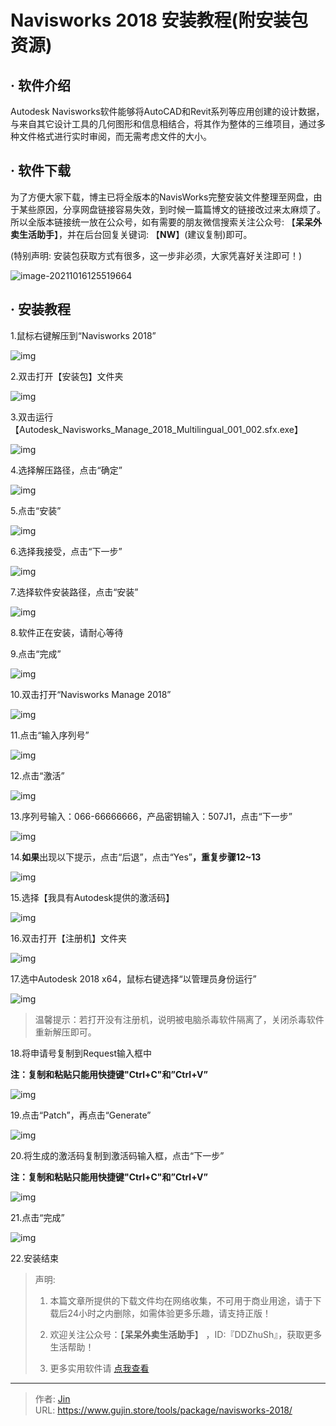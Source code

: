 # Navisworks 2018 安装教程(附安装包资源)


## · 软件介绍
Autodesk Navisworks软件能够将AutoCAD和Revit系列等应用创建的设计数据，与来自其它设计工具的几何图形和信息相结合，将其作为整体的三维项目，通过多种文件格式进行实时审阅，而无需考虑文件的大小。

## · 软件下载
为了方便大家下载，博主已将全版本的NavisWorks完整安装文件整理至网盘，由于某些原因，分享网盘链接容易失效，到时候一篇篇博文的链接改过来太麻烦了。所以全版本链接统一放在公众号，如有需要的朋友微信搜索关注公众号: 【**呆呆外卖生活助手**】，并在后台回复关键词: 【**NW**】(建议复制)即可。

(特别声明: 安装包获取方式有很多，这一步非必须，大家凭喜好关注即可！)

![image-20211016125519664](https://img.gujin.store/img/image-20211016125519664.png)

## · 安装教程

1.鼠标右键解压到“Navisworks 2018”

![img](https://img.gujin.store/img/v2-c69c3a96cf66958b9fd662799b5586ff_720w.png)



2.双击打开【安装包】文件夹

![img](https://img.gujin.store/img/v2-1c1ca5f73bf197f3e3b90b275e639d50_720w.png)

3.双击运行【Autodesk_Navisworks_Manage_2018_Multilingual_001_002.sfx.exe】

![img](https://img.gujin.store/img/v2-d8aa7e8a20ccc5c906ccf6c8eb20d562_720w.png)

4.选择解压路径，点击“确定”

![img](https://img.gujin.store/img/v2-24bb6351e3fc3672f61e8d5b733bed42_720w.png)

5.点击“安装”

![img](https://img.gujin.store/img/v2-e662dd4c4b424adb855c32f66c180921_720w.png)

6.选择我接受，点击“下一步”

![img](https://img.gujin.store/img/v2-cfb6cf58153342771e593906e0e023df_720w.png)

7.选择软件安装路径，点击“安装”

![img](https://img.gujin.store/img/v2-fbc6983e83b6ef8401164f4439610976_720w.png)

8.软件正在安装，请耐心等待

9.点击“完成”

![img](https://img.gujin.store/img/v2-fb022c0999193924ceb0b51ece4b8c88_720w.png)

10.双击打开“Navisworks Manage 2018”

![img](https://img.gujin.store/img/v2-9eeb7f4df76056a3b13c319424d50c6b_720w.png)

11.点击“输入序列号”

![img](https://img.gujin.store/img/v2-c2365d08e624069fbbf34469d271700f_720w.png)

12.点击“激活”

![img](https://img.gujin.store/img/v2-872a173f576612f4703af932729dbf02_720w.png)

13.序列号输入：066-66666666，产品密钥输入：507J1，点击“下一步”

![img](https://img.gujin.store/img/v2-efc9ceaa5562b274d01898157f0337f1_720w.png)

14.**如果**出现以下提示，点击“后退”，点击“Yes”**，重复步骤12~13**

![img](https://img.gujin.store/img/v2-5d324a57247a8670e7b497657a6ea641_720w.png)

15.选择【我具有Autodesk提供的激活码】

![img](https://img.gujin.store/img/v2-9e611c46350547b419065026a10f5fb1_720w.png)

16.双击打开【注册机】文件夹

![img](https://img.gujin.store/img/v2-905ff37121f9c0a03be6dc4c4e332e1a_720w.png)

17.选中Autodesk 2018 x64，鼠标右键选择“以管理员身份运行”

![img](https://img.gujin.store/img/v2-712e12a2a19fd9c647d89062bd25e88e_720w.png)

> 温馨提示：若打开没有注册机，说明被电脑杀毒软件隔离了，关闭杀毒软件重新解压即可。

18.将申请号复制到Request输入框中

**注：复制和粘贴只能用快捷键"Ctrl+C"和”Ctrl+V”**

![img](https://img.gujin.store/img/v2-d519600510700f8c0664e37fbf2d72fe_720w.png)

19.点击“Patch”，再点击“Generate”

![img](https://img.gujin.store/img/v2-f48946fc05318556e5498c60e9ccf73a_720w.png)

20.将生成的激活码复制到激活码输入框，点击“下一步”

**注：复制和粘贴只能用快捷键"Ctrl+C"和”Ctrl+V”**

![img](https://img.gujin.store/img/v2-74a0f254aa9a057dea6579fd1f50eeee_720w.png)

21.点击“完成”

![img](https://img.gujin.store/img/v2-1da679e7201e166b7cffc5169ada9436_720w.png)

22.安装结束




> 声明: 
>
> 1. 本篇文章所提供的下载文件均在网络收集，不可用于商业用途，请于下载后24小时之内删除，如需体验更多乐趣，请支持正版！
>
> 2. 欢迎关注公众号：【**呆呆外卖生活助手**】 ，ID:『DDZhuSh』，获取更多生活帮助！
>
> 3. 更多实用软件请  [点我查看](/tools)

---

> 作者: [Jin](https://img.gujin.store/img/favicon.ico)  
> URL: https://www.gujin.store/tools/package/navisworks-2018/  

